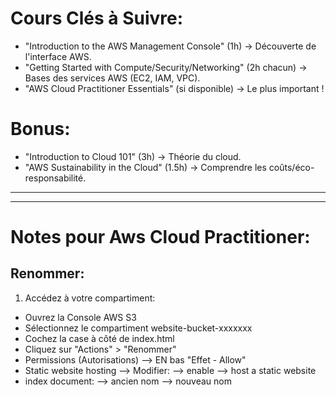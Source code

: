 # Cours Clés à Suivre:
- "Introduction to the AWS Management Console" (1h) → Découverte de l'interface AWS.
- "Getting Started with Compute/Security/Networking" (2h chacun) → Bases des services AWS (EC2, IAM, VPC).
- "AWS Cloud Practitioner Essentials" (si disponible) → Le plus important !

# Bonus:
- "Introduction to Cloud 101" (3h) → Théorie du cloud.
- "AWS Sustainability in the Cloud" (1.5h) → Comprendre les coûts/éco-responsabilité.

*************************************
*************************************

# Notes pour Aws Cloud Practitioner:
## Renommer:
1) Accédez à votre compartiment:
- Ouvrez la Console AWS S3
- Sélectionnez le compartiment website-bucket-xxxxxxx
- Cochez la case à côté de index.html
- Cliquez sur "Actions" > "Renommer"
- Permissions (Autorisations) --> EN bas "Effet - Allow"
- Static website hosting --> Modifier:
    --> enable
    --> host a static website
- index document:
    --> ancien nom
    --> nouveau nom